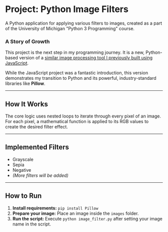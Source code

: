 # Project: Python Image Filters

A Python application for applying various filters to images, created as a part of the University of Michigan "Python 3 Programming" course.

### A Story of Growth

This project is the next step in my programming journey. It is a new, Python-based version of a [similar image processing tool I previously built using JavaScript](https://github.com/VladimirStarcevic/JS-ImageProcessing).

While the JavaScript project was a fantastic introduction, this version demonstrates my transition to Python and its powerful, industry-standard libraries like **Pillow**.

---

## How It Works

The core logic uses nested loops to iterate through every pixel of an image. For each pixel, a mathematical function is applied to its RGB values to create the desired filter effect.

---

## Implemented Filters

*   Grayscale
*   Sepia
*   Negative
*   *(More filters will be added)*

---
## How to Run

1.  **Install requirements:** `pip install Pillow`
2.  **Prepare your image:** Place an image inside the `images` folder.
3.  **Run the script:** Execute `python image_filter.py` after setting your image name in the script.